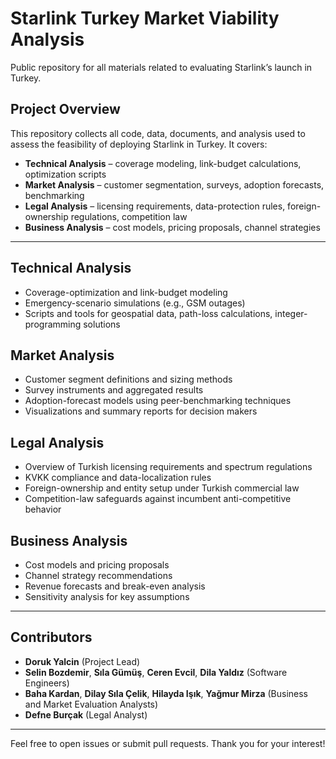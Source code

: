 # Starlink Turkey Market Viability Analysis

Public repository for all materials related to evaluating Starlink’s launch in Turkey.

## Project Overview

This repository collects all code, data, documents, and analysis used to assess the feasibility of deploying Starlink in Turkey. It covers:

- **Technical Analysis** – coverage modeling, link-budget calculations, optimization scripts  
- **Market Analysis** – customer segmentation, surveys, adoption forecasts, benchmarking  
- **Legal Analysis** – licensing requirements, data-protection rules, foreign-ownership regulations, competition law  
- **Business Analysis** – cost models, pricing proposals, channel strategies  

---

## Technical Analysis

- Coverage-optimization and link-budget modeling  
- Emergency-scenario simulations (e.g., GSM outages)  
- Scripts and tools for geospatial data, path-loss calculations, integer-programming solutions  

## Market Analysis

- Customer segment definitions and sizing methods  
- Survey instruments and aggregated results  
- Adoption-forecast models using peer-benchmarking techniques  
- Visualizations and summary reports for decision makers  

## Legal Analysis

- Overview of Turkish licensing requirements and spectrum regulations  
- KVKK compliance and data-localization rules  
- Foreign-ownership and entity setup under Turkish commercial law  
- Competition-law safeguards against incumbent anti-competitive behavior  

## Business Analysis

- Cost models and pricing proposals  
- Channel strategy recommendations  
- Revenue forecasts and break-even analysis  
- Sensitivity analysis for key assumptions  

---

## Contributors

- **Doruk Yalcin** (Project Lead)  
- **Selin Bozdemir**, **Sıla Gümüş**, **Ceren Evcil**, **Dila Yaldız** (Software Engineers)  
- **Baha Kardan**, **Dilay Sıla Çelik**, **Hilayda Işık**, **Yağmur Mirza** (Business and Market Evaluation Analysts)  
- **Defne Burçak** (Legal Analyst)  

---

Feel free to open issues or submit pull requests. Thank you for your interest!
